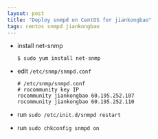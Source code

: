 ```yaml
---
layout: post
title: "Deploy snmpd on CentOS for jiankongbao"
tags: centos snmpd jiankongbao
---
```


* install net-snmp

      $ sudo yum install net-snmp

* edit `/etc/snmp/snmpd.conf`

      # /etc/snmp/snmpd.conf
      # rocommunity key IP
      rocommunity jiankongbao 60.195.252.107
      rocommunity jiankongbao 60.195.252.110

* run `sudo /etc/init.d/snmpd restart`
* run `sudo chkconfig snmpd on`

